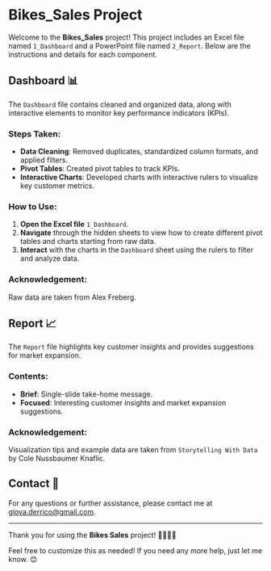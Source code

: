 # Bikes_Sales Project

Welcome to the **Bikes_Sales** project! This project includes an Excel file named `1_Dashboard` and a PowerPoint file named `2_Report`. Below are the instructions and details for each component.

## Dashboard 📊

The `Dashboard` file contains cleaned and organized data, along with interactive elements to monitor key performance indicators (KPIs).

### Steps Taken:
- **Data Cleaning**: Removed duplicates, standardized column formats, and applied filters.
- **Pivot Tables**: Created pivot tables to track KPIs.
- **Interactive Charts**: Developed charts with interactive rulers to visualize key customer metrics.

### How to Use:
1. **Open the Excel file** `1_Dashboard`.
2. **Navigate** through the hidden sheets to view how to create different pivot tables and charts starting from raw data.
3. **Interact** with the charts in the `Dashboard` sheet using the rulers to filter and analyze data.

### Acknowledgement:
Raw data are taken from Alex Freberg.

## Report 📈

The `Report` file highlights key customer insights and provides suggestions for market expansion.

### Contents:
- **Brief**: Single-slide take-home message.
- **Focused**: Interesting customer insights and market expansion suggestions.

### Acknowledgement:
Visualization tips and example data are taken from `Storytelling With Data` by Cole Nussbaumer Knaflic.


## Contact 📧

For any questions or further assistance, please contact me at giova.derrico@gmail.com.

---

Thank you for using the **Bikes Sales** project! 🚴‍♂️🚴‍♀️

Feel free to customize this as needed! If you need any more help, just let me know. 😊
